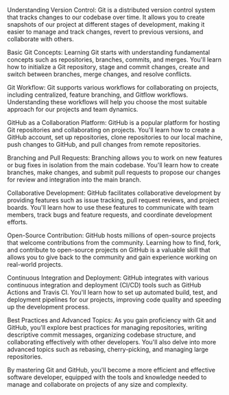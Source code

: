 Understanding Version Control: Git is a distributed version control system that tracks changes to our codebase over time. It allows you to create snapshots of our project at different stages of development, making it easier to manage and track changes, revert to previous versions, and collaborate with others.

Basic Git Concepts: Learning Git starts with understanding fundamental concepts such as repositories, branches, commits, and merges. You'll learn how to initialize a Git repository, stage and commit changes, create and switch between branches, merge changes, and resolve conflicts.

Git Workflow: Git supports various workflows for collaborating on projects, including centralized, feature branching, and Gitflow workflows. Understanding these workflows will help you choose the most suitable approach for our projects and team dynamics.

GitHub as a Collaboration Platform: GitHub is a popular platform for hosting Git repositories and collaborating on projects. You'll learn how to create a GitHub account, set up repositories, clone repositories to our local machine, push changes to GitHub, and pull changes from remote repositories.

Branching and Pull Requests: Branching allows you to work on new features or bug fixes in isolation from the main codebase. You'll learn how to create branches, make changes, and submit pull requests to propose our changes for review and integration into the main branch.

Collaborative Development: GitHub facilitates collaborative development by providing features such as issue tracking, pull request reviews, and project boards. You'll learn how to use these features to communicate with team members, track bugs and feature requests, and coordinate development efforts.

Open-Source Contribution: GitHub hosts millions of open-source projects that welcome contributions from the community. Learning how to find, fork, and contribute to open-source projects on GitHub is a valuable skill that allows you to give back to the community and gain experience working on real-world projects.

Continuous Integration and Deployment: GitHub integrates with various continuous integration and deployment (CI/CD) tools such as GitHub Actions and Travis CI. You'll learn how to set up automated build, test, and deployment pipelines for our projects, improving code quality and speeding up the development process.

Best Practices and Advanced Topics: As you gain proficiency with Git and GitHub, you'll explore best practices for managing repositories, writing descriptive commit messages, organizing codebase structure, and collaborating effectively with other developers. You'll also delve into more advanced topics such as rebasing, cherry-picking, and managing large repositories.

By mastering Git and GitHub, you'll become a more efficient and effective software developer, equipped with the tools and knowledge needed to manage and collaborate on projects of any size and complexity.